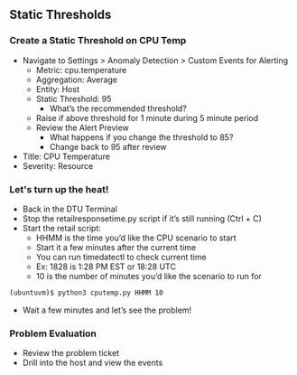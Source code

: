 ## Static Thresholds
### Create a Static Threshold on CPU Temp
- Navigate to Settings > Anomaly Detection > Custom Events for Alerting
  - Metric: cpu.temperature
  - Aggregation: Average
  - Entity: Host
  - Static Threshold: 95
    - What’s the recommended threshold?
  - Raise if above threshold for 1 minute during 5 minute period
  - Review the Alert Preview
    - What happens if you change the threshold to 85?
    - Change back to 95 after review
- Title: CPU Temperature
- Severity: Resource

### Let's turn up the heat!
- Back in the DTU Terminal 
- Stop the retailresponsetime.py script if it’s still running (Ctrl + C)
- Start the retail script: 
  - HHMM is the time you’d like the CPU scenario to start
  - Start it a few minutes after the current time
  - You can run timedatectl to check current time
  - Ex: 1828 is 1:28 PM EST or 18:28 UTC
  - 10 is the number of minutes you’d like the scenario to run for
```bash
(ubuntuvm)$ python3 cputemp.py HHMM 10
```
- Wait a few minutes and let’s see the problem!


### Problem Evaluation
- Review the problem ticket
- Drill into the host and view the events

